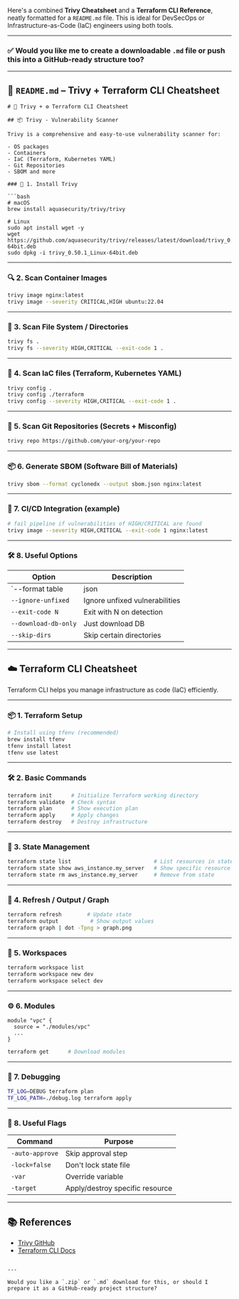 Here's a combined **Trivy Cheatsheet** and a **Terraform CLI Reference**, neatly formatted for a `README.md` file. This is ideal for DevSecOps or Infrastructure-as-Code (IaC) engineers using both tools.

---

### ✅ Would you like me to create a downloadable `.md` file or push this into a GitHub-ready structure too?

---

## 📄 `README.md` – Trivy + Terraform CLI Cheatsheet

```
# 🔐 Trivy + ⚙️ Terraform CLI Cheatsheet

## 📦 Trivy - Vulnerability Scanner

Trivy is a comprehensive and easy-to-use vulnerability scanner for:

- OS packages
- Containers
- IaC (Terraform, Kubernetes YAML)
- Git Repositories
- SBOM and more

### 🧪 1. Install Trivy

```bash
# macOS
brew install aquasecurity/trivy/trivy

# Linux
sudo apt install wget -y
wget https://github.com/aquasecurity/trivy/releases/latest/download/trivy_0.50.1_Linux-64bit.deb
sudo dpkg -i trivy_0.50.1_Linux-64bit.deb
```

---

### 🔍 2. Scan Container Images

```bash
trivy image nginx:latest
trivy image --severity CRITICAL,HIGH ubuntu:22.04
```

---

### 📁 3. Scan File System / Directories

```bash
trivy fs .
trivy fs --severity HIGH,CRITICAL --exit-code 1 .
```

---

### 📜 4. Scan IaC files (Terraform, Kubernetes YAML)

```bash
trivy config .
trivy config ./terraform
trivy config --severity HIGH,CRITICAL --exit-code 1 .
```

---

### 🔐 5. Scan Git Repositories (Secrets + Misconfig)

```bash
trivy repo https://github.com/your-org/your-repo
```

---

### 📦 6. Generate SBOM (Software Bill of Materials)

```bash
trivy sbom --format cyclonedx --output sbom.json nginx:latest
```

---

### 🧪 7. CI/CD Integration (example)

```bash
# fail pipeline if vulnerabilities of HIGH/CRITICAL are found
trivy image --severity HIGH,CRITICAL --exit-code 1 nginx:latest
```

---

### 🛠 8. Useful Options

| Option | Description |
|--------|-------------|
| `--format table|json|sarif` | Output format |
| `--ignore-unfixed` | Ignore unfixed vulnerabilities |
| `--exit-code N` | Exit with N on detection |
| `--download-db-only` | Just download DB |
| `--skip-dirs` | Skip certain directories |

---

## ☁️ Terraform CLI Cheatsheet

Terraform CLI helps you manage infrastructure as code (IaC) efficiently.

---

### 📦 1. Terraform Setup

```bash
# Install using tfenv (recommended)
brew install tfenv
tfenv install latest
tfenv use latest
```

---

### 🛠 2. Basic Commands

```bash
terraform init      # Initialize Terraform working directory
terraform validate  # Check syntax
terraform plan      # Show execution plan
terraform apply     # Apply changes
terraform destroy   # Destroy infrastructure
```

---

### 📁 3. State Management

```bash
terraform state list                          # List resources in state
terraform state show aws_instance.my_server   # Show specific resource
terraform state rm aws_instance.my_server     # Remove from state
```

---

### 🔄 4. Refresh / Output / Graph

```bash
terraform refresh        # Update state
terraform output          # Show output values
terraform graph | dot -Tpng > graph.png
```

---

### 🔐 5. Workspaces

```bash
terraform workspace list
terraform workspace new dev
terraform workspace select dev
```

---

### ⚙️ 6. Modules

```hcl
module "vpc" {
  source = "./modules/vpc"
  ...
}
```

```bash
terraform get      # Download modules
```

---

### 🧪 7. Debugging

```bash
TF_LOG=DEBUG terraform plan
TF_LOG_PATH=./debug.log terraform apply
```

---

### 🔐 8. Useful Flags

| Command              | Purpose                               |
|----------------------|----------------------------------------|
| `-auto-approve`      | Skip approval step                    |
| `-lock=false`        | Don't lock state file                 |
| `-var`               | Override variable                     |
| `-target`            | Apply/destroy specific resource       |

---

## 📚 References

- [Trivy GitHub](https://github.com/aquasecurity/trivy)
- [Terraform CLI Docs](https://developer.hashicorp.com/terraform/cli)
```

---

Would you like a `.zip` or `.md` download for this, or should I prepare it as a GitHub-ready project structure?